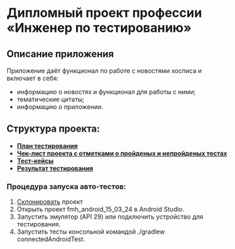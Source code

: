 # Дипломный проект профессии «Инженер по тестированию»

## Описание приложения
Приложение даёт функционал по работе с новостями хосписа и включает в себя:

- информацию о новостях и функционал для работы с ними;
- тематические цитаты;
- информацию о приложении.
## Структура проекта:
-  [**План тестирования**](https://github.com/Anna200592/DipQA/blob/main/Docs/Plan.md)
-  [**Чек-лист проекта с отметками о пройденых и непройденых тестах**](https://github.com/Anna200592/DipQA/blob/main/Docs/Check.xlsx)
-  [**Тест-кейсы**](https://github.com/Anna200592/DipQA/blob/main/Docs/Cases.xlsx)
-  [**Результат тестирования**](https://github.com/Anna200592/DipQA/blob/main/Docs/Result.md)
  
### Процедура запуска авто-тестов:
1. [Склонировать](https://github.com/Anna200592/DipQA) проект
2. Открыть проект fmh_android_15_03_24 в Android Studio.
3. Запустить эмулятор (API 29) или подключить устройство для тестирования.
4. Запустить тесты консольной командой ./gradlew connectedAndroidTest.
